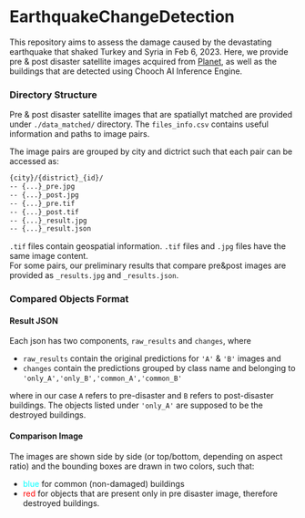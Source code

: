 # EarthquakeChangeDetection

This repository aims to assess the damage caused by the devastating earthquake that shaked Turkey and Syria in Feb 6, 2023. 
Here, we provide pre & post disaster satellite images acquired from [Planet](https://www.planet.com/), as well as the buildings 
that are detected using Chooch AI Inference Engine. 

### Directory Structure
Pre & post disaster satellite images that are spatiallyt matched are provided under `./data_matched/`  directory. 
The `files_info.csv` contains useful information and paths to image pairs. 

The image pairs are grouped by city and dictrict such that each pair can be accessed as:  
```bash
{city}/{district}_{id}/
-- {...}_pre.jpg
-- {...}_post.jpg
-- {...}_pre.tif
-- {...}_post.tif
-- {...}_result.jpg
-- {...}_result.json
```
`.tif` files contain geospatial information. `.tif` files and `.jpg` files have the same image content.  
For some pairs, our preliminary results that compare pre&post images are provided as `_results.jpg` and `_results.json`. 

### Compared Objects Format

#### Result JSON 

Each json has two components, `raw_results` and `changes`, where 
- `raw_results` contain the original predictions for `'A'` & `'B'` images and 
- `changes` contain the predictions grouped by class name and belonging to `'only_A','only_B','common_A','common_B'`  

where in our case `A` refers to pre-disaster and `B` refers to post-disaster buildings. The objects listed under `'only_A'` are supposed to be the destroyed buildings.

####  Comparison Image
The images are shown side by side (or top/bottom, depending on aspect ratio) and the bounding boxes are drawn in two colors, such that:    
- <span style="color:cyan">blue</span> for common (non-damaged) buildings 
- <span style="color:red">red</span> for objects that are present only in pre disaster image, therefore destroyed buildings.

